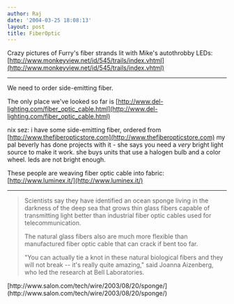 ```yaml
---
author: Raj
date: '2004-03-25 18:08:13'
layout: post
title: FiberOptic
---
```


Crazy pictures of Furry's fiber strands lit with Mike's autothrobby LEDs:
[http://www.monkeyview.net/id/545/trails/index.vhtml](http://www.monkeyview.net/id/545/trails/index.vhtml)

----
We need to order side-emitting fiber.

The only place we've looked so far is [http://www.del-lighting.com/fiber_optic_cable.html](http://www.del-lighting.com/fiber_optic_cable.html)

nix sez:
    i have some side-emitting fiber, ordered from [http://www.thefiberopticstore.com](http://www.thefiberopticstore.com)
    my pal beverly has done projects with it - she says you need a *very* bright
   light source to make it work.  she buys units that use a halogen bulb and
   a color wheel.  leds are not bright enough.


These people are weaving fiber optic cable into fabric: [http://www.luminex.it/](http://www.luminex.it/)

----

<blockquote>
Scientists say they have identified an ocean sponge living in the darkness of the deep sea that grows thin glass fibers capable of transmitting light better than industrial fiber optic cables used for telecommunication. 

The natural glass fibers also are much more flexible than manufactured fiber optic cable that can crack if bent too far. 

"You can actually tie a knot in these natural biological fibers and they will not break -- it's really quite amazing," said Joanna Aizenberg, who led the research at Bell Laboratories. 
</blockquote>
[http://www.salon.com/tech/wire/2003/08/20/sponge/](http://www.salon.com/tech/wire/2003/08/20/sponge/)
